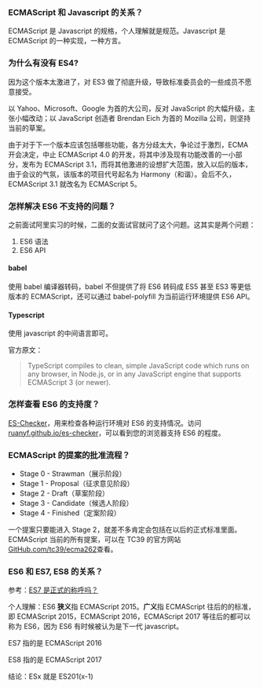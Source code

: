 ### ECMAScript 和 Javascript 的关系？

ECMAScript 是 Javascript 的规格，个人理解就是规范。Javascript 是 ECMAScript 的一种实现，一种方言。

### 为什么有没有 ES4?

因为这个版本太激进了，对 ES3 做了彻底升级，导致标准委员会的一些成员不愿意接受。

以 Yahoo、Microsoft、Google 为首的大公司，反对 JavaScript 的大幅升级，主张小幅改动；以 JavaScript 创造者 Brendan Eich 为首的 Mozilla 公司，则坚持当前的草案。

由于对于下一个版本应该包括哪些功能，各方分歧太大，争论过于激烈，ECMA 开会决定，中止 ECMAScript 4.0 的开发，将其中涉及现有功能改善的一小部分，发布为 ECMAScript 3.1，而将其他激进的设想扩大范围，放入以后的版本，由于会议的气氛，该版本的项目代号起名为 Harmony（和谐）。会后不久，ECMAScript 3.1 就改名为 ECMAScript 5。

### 怎样解决 ES6 不支持的问题？

之前面试阿里实习的时候，二面的女面试官就问了这个问题。这其实是两个问题：

1. ES6 语法
2. ES6 API

#### babel

使用 babel 编译器转码，babel 不但提供了将 ES6 转码成 ES5 甚至 ES3 等更低版本的 ECMAScript，还可以通过 babel-polyfill 为当前运行环境提供 ES6 API。

#### Typescript

使用 javascript 的中间语言即可。

官方原文：

> TypeScript compiles to clean, simple JavaScript code which runs on any browser, in Node.js, or in any JavaScript engine that supports ECMAScript 3 (or newer).

### 怎样查看 ES6 的支持度？

[ES-Checker](https://github.com/ruanyf/es-checker)，用来检查各种运行环境对 ES6 的支持情况。访问 [ruanyf.github.io/es-checker](http://ruanyf.github.io/es-checker)，可以看到您的浏览器支持 ES6 的程度。

### ECMAScript 的提案的批准流程？

-   Stage 0 - Strawman（展示阶段）
-   Stage 1 - Proposal（征求意见阶段）
-   Stage 2 - Draft（草案阶段）
-   Stage 3 - Candidate（候选人阶段）
-   Stage 4 - Finished（定案阶段）

一个提案只要能进入 Stage 2，就差不多肯定会包括在以后的正式标准里面。ECMAScript 当前的所有提案，可以在 TC39 的官方网站[GitHub.com/tc39/ecma262](https://github.com/tc39/ecma262)查看。

### ES6 和 ES7, ES8 的关系？

参考：[ES7 是正式的称呼吗？](https://www.zhihu.com/question/55753611?utm_source=qq&utm_medium=social&utm_oi=793248355764539392)

个人理解：ES6 **狭义**指 ECMAScript 2015。**广义**指 ECMAScript 往后的的标准，即 ECMAScript 2015，ECMAScript 2016，ECMAScript 2017 等往后的都可以称为 ES6，因为 ES6 有时候被认为是下一代 javascript。

ES7 指的是 ECMAScript 2016

ES8 指的是 ECMAScript 2017

结论：ESx 就是 ES201(x-1)
